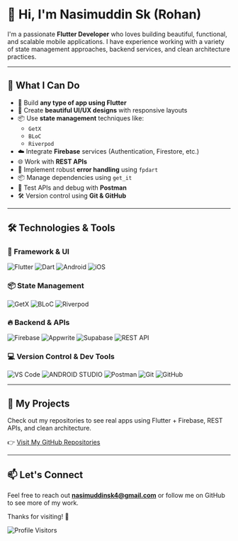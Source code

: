# 👋 Hi, I'm Nasimuddin Sk (Rohan)

I'm a passionate **Flutter Developer** who loves building beautiful, functional, and scalable mobile applications. I have experience working with a variety of state management approaches, backend services, and clean architecture practices.

---

## 🚀 What I Can Do

- 🔧 Build **any type of app using Flutter**
- 🎨 Create **beautiful UI/UX designs** with responsive layouts
- 📦 Use **state management** techniques like:
  - `GetX`
  - `BLoC`
  - `Riverpod`
- ☁️ Integrate **Firebase** services (Authentication, Firestore, etc.)
- 🌐 Work with **REST APIs**
- 🧠 Implement robust **error handling** using `fpdart`
- 📦 Manage dependencies using `get_it`
- 🔁 Test APIs and debug with **Postman**
- 🛠 Version control using **Git & GitHub**

---

## 🛠️ Technologies & Tools

### 🔷 Framework & UI
![Flutter](https://img.shields.io/badge/-Flutter-02569B?style=flat&logo=flutter&logoColor=white)
![Dart](https://img.shields.io/badge/-Dart-0175C2?style=flat&logo=dart&logoColor=white)
![Android](https://img.shields.io/badge/-Android-3DDC84?style=flat&logo=android&logoColor=white)
![iOS](https://img.shields.io/badge/-iOS-000000?style=flat&logo=apple&logoColor=white)

### 📦 State Management
![GetX](https://img.shields.io/badge/-GetX-5C007A?style=flat&logo=getx&logoColor=white)
![BLoC](https://img.shields.io/badge/-BLoC-3982E4?style=flat&logo=flutter&logoColor=white)
![Riverpod](https://img.shields.io/badge/-Riverpod-2C7A7B?style=flat&logo=rive&logoColor=white)

### 🔥 Backend & APIs
![Firebase](https://img.shields.io/badge/-Firebase-F02E65?style=flat&logo=fireship&logoColor=white)
![Appwrite](https://img.shields.io/badge/-Appwrite-F02E65?style=flat&logo=appwrite&logoColor=white)
![Supabase](https://img.shields.io/badge/-Supabase-3ECF8E?style=flat&logo=supabase&logoColor=white)
![REST API](https://img.shields.io/badge/-REST%20API-8c009c?style=flat&logo=googleearth&logoColor=white)

### 💻 Version Control & Dev Tools
![VS Code](https://img.shields.io/badge/-VS%20Code-007ACC?style=flat&logo=visual-studio-code&logoColor=white)
![ANDROID STUDIO](https://img.shields.io/badge/-Android%20Studio-007ACC?style=flat&logo=androidstudio&logoColor=white)
![Postman](https://img.shields.io/badge/-Postman-FF6C37?style=flat&logo=postman&logoColor=white)
![Git](https://img.shields.io/badge/-Git-F05032?style=flat&logo=git&logoColor=white)
![GitHub](https://img.shields.io/badge/-GitHub-181717?style=flat&logo=github&logoColor=white)










---

## 📂 My Projects

Check out my repositories to see real apps using Flutter + Firebase, REST APIs, and clean architecture.

👉 [Visit My GitHub Repositories](https://github.com/NasimuddinSk)

---

## 📫 Let's Connect

Feel free to reach out **nasimuddinsk4@gmail.com** or follow me on GitHub to see more of my work.

Thanks for visiting! 🚀

![Profile Visitors](https://visitor-badge.laobi.icu/badge?page_id=NasimuddinSk.NasimuddinSk&left_text=Profile%20Views)
